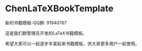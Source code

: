 # ChenLaTeXBookTemplate
新的书籍模板-QQ群: 91940767

这是我们群管理员开发的LaTeX书籍模板。

希望大家可以一起逐步丰富起来书籍模板，供大家更多用户一起使用。

